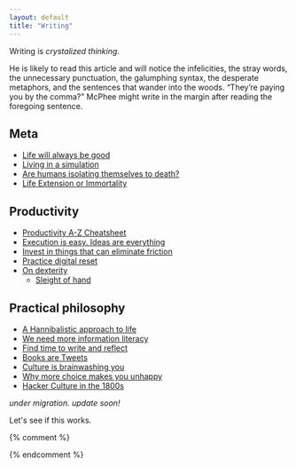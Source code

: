 ```yaml
---
layout: default
title: "Writing"
---
```


Writing is *crystalized thinking*.

>
He is likely to read this article and will notice the infelicities, the stray words, the unnecessary punctuation, the galumphing syntax, the desperate metaphors, and the sentences that wander into the woods. “They’re paying you by the comma?” McPhee might write in the margin after reading the foregoing sentence.

## Meta
- [Life will always be good](/writing/life)
- [Living in a simulation](/writing/simulation)
- [Are humans isolating themselves to death?](/writing/isolation)
- [Life Extension or Immortality](/writing/lifeextension)

## Productivity
- [Productivity A-Z Cheatsheet](/writing/productivity)
- [Execution is easy. Ideas are everything](/writing/execution)
- [Invest in things that can eliminate friction](/writing/friction)
- [Practice digital reset](/writing/reset)
- [On dexterity](/writing/dexterity)
  - [Sleight of hand](/writing/Sleightofhand)

## Practical philosophy
- [A Hannibalistic approach to life](/writing/hannibal)
- [We need more information literacy](/writing/literacy)
- [Find time to write and reflect](/writing/reflect)
- [Books are Tweets](/writing/booksaretweets)
- [Culture is brainwashing you](/writing/culture)
- [Why more choice makes you unhappy](/writing/choice)
- [Hacker Culture in the 1800s](/writing/hacker)


*under migration. update soon!*

Let's see if this works. 

{% comment %}
<!-- {% capture numposts %}{{ site.posts | size }}{% endcapture %}
{% if numposts != '0' %}
## Talks by Year

{% for post in site.posts %}{% assign currentyear = post.date | date: "%Y" %}{% if currentyear != prevyear %}
### {{ currentyear }}
{% assign prevyear = currentyear %}{% endif %} - [{{ post.title }}]({{ site.baseurl }}{{ post.url }}) - {{ post.date | date: '%B %-d' }}
{% endfor %}
{% endif %} -->
{% endcomment %}